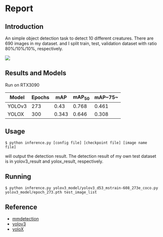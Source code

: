 # Report

## Introduction

An simple object detection task to detect 10 different creatures. There are 690 images in my dataset. and I split train, test, validation dataset with ratio 80%/10%/10%, respectively.

![](https://i.imgur.com/VDIh2DD.png)


## Results and Models

Run on RTX3090

| Model | Epochs | mAP | mAP<sub>50</sub> | mAP~75~|
| -------- | ------- | -------- | -------- | -------- |
| YOLOv3  | 273    | 0.43 | 0.768 | 0.461 |
| YOLOX   | 300    | 0.343| 0.646 | 0.308 |

## Usage 

``$ python inference.py [config file] [checkpoint file] [image name file]``

will output the detection result. The detection result of my own test dataset is in yolov3_result and yolox_result, respectively.

## Running

``$ python inference.py yolov3_model/yolov3_d53_mstrain-608_273e_coco.py yolov3_model/epoch_273.pth test_image_list``

## Reference

* [mmdetection](https://github.com/open-mmlab/mmdetection)
* [yolov3](https://arxiv.org/pdf/1804.02767)
* [yoloX](https://github.com/Megvii-BaseDetection/YOLOX)
